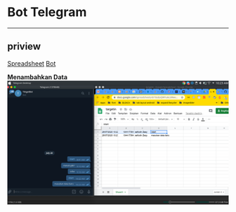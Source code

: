 # Bot Telegram

---

## priview

[Spreadsheet](https://docs.google.com/spreadsheets/d/1bsEaQWYu6csWwvYFGIBhKlumaBOIUE1b_dkcpFA1Tsc/edit?usp=sharing)
[Bot](https://t.me/T4rgetBot)

**Menambahkan Data**
![SS](https://github.com/saifudinzezy/botTel/blob/develop/ss.png)
